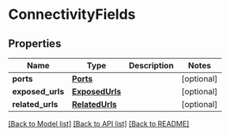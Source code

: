 # ConnectivityFields

## Properties
Name | Type | Description | Notes
------------ | ------------- | ------------- | -------------
**ports** | [**Ports**](Ports.md) |  | [optional] 
**exposed_urls** | [**ExposedUrls**](ExposedUrls.md) |  | [optional] 
**related_urls** | [**RelatedUrls**](RelatedUrls.md) |  | [optional] 

[[Back to Model list]](../README.md#documentation-for-models) [[Back to API list]](../README.md#documentation-for-api-endpoints) [[Back to README]](../README.md)

